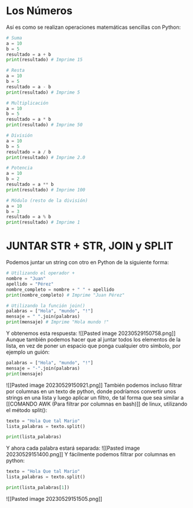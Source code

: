 # Los Números
Así es como se realizan operaciones matemáticas sencillas con Python:
```python
# Suma
a = 10
b = 5
resultado = a + b
print(resultado) # Imprime 15

# Resta
a = 10
b = 5
resultado = a - b
print(resultado) # Imprime 5

# Multiplicación
a = 10
b = 5
resultado = a * b
print(resultado) # Imprime 50

# División
a = 10
b = 5
resultado = a / b
print(resultado) # Imprime 2.0

# Potencia
a = 10
b = 2
resultado = a ** b
print(resultado) # Imprime 100

# Módulo (resto de la división)
a = 10
b = 3
resultado = a % b
print(resultado) # Imprime 1

```
# JUNTAR STR + STR, JOIN y SPLIT
Podemos juntar un string con otro en Python de la siguiente forma:
```python
# Utilizando el operador +
nombre = "Juan"
apellido = "Pérez"
nombre_completo = nombre + " " + apellido
print(nombre_completo) # Imprime "Juan Pérez"

# Utilizando la función join()
palabras = ["Hola", "mundo", "!"]
mensaje = " ".join(palabras)
print(mensaje) # Imprime "Hola mundo !"
```
Y obtenemos esta respuesta:
![[Pasted image 20230529150758.png]]
Aunque también podemos hacer que al juntar todos los elementos de la lista, en vez de poner un espacio que ponga cualquier otro símbolo, por ejemplo un guión:
```python
palabras = ["Hola", "mundo", "!"]
mensaje = "-".join(palabras)
print(mensaje) 
```
![[Pasted image 20230529150921.png]]
También podemos incluso filtrar por columnas en un texto de python, donde podríamos convertir unos strings en una lista y luego aplicar un filtro, de tal forma que sea similar a [[COMANDO AWK (Para filtrar por columnas en bash)]] de linux, utilizando el método split():
```python
texto = "Hola Que tal Mario"
lista_palabras = texto.split()

print(lista_palabras)
```
Y ahora cada palabra estará separada:
![[Pasted image 20230529151400.png]]
Y fácilmente podemos filtrar por columnas en python:
```python
texto = "Hola Que tal Mario"
lista_palabras = texto.split()

print(lista_palabras[1])
```
![[Pasted image 20230529151505.png]]
